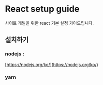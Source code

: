 # React setup guide

사이트 개발을 위한 react 기본 설정 가이드입니다.


## 설치하기

### nodejs : 

[https://nodejs.org/ko/](https://nodejs.org/ko/)

### yarn
<!--stackedit_data:
eyJoaXN0b3J5IjpbMTI1MzM0NzM2LC0zMzI0NTUzNjNdfQ==
-->